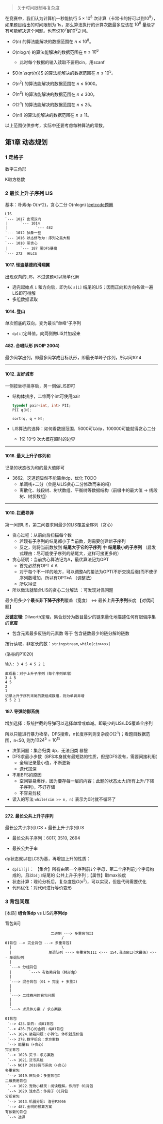 > 关于时间限制与复杂度

在竞赛中，我们认为计算机一秒能执行 $5 \times 10^8$ 次计算（卡常卡的好可以到$10^9$），如果题目给出的时间限制为 1s，那么算法执行的计算次数最多应该在 $10^8$ 量级才有可能解决这个问题。也有说$10^7$到$10^8$之间。

- $O(n)$ 的算法能解决的数据范围在 $n \leq 10^8$。
- $O(n \log n)$ 的算法能解决的数据范围在 $n \leq 10^6$ 
  - 此时每个数据的输入读取不要用cin，用scanf

- $O(n \sqrt{n})$ 的算法能解决的数据范围在 $n \leq 10^5$。
- $O(n^2)$ 的算法能解决的数据范围在 $n \leq 5000$。
- $O(n^3)$ 的算法能解决的数据范围在 $n \leq 300$。
- $O(2^n)$ 的算法能解决的数据范围在 $n \leq 25$。
- $O(n!)$ 的算法能解决的数据范围在 $n \leq 11$。

以上范围仅供参考，实际中还要考虑每种算法的常数。



## 第1章 动态规划

### 1 走格子

数字三角形

K取方格数


### 2 最长上升子序列 LIS

基本：朴素dp O(n^2)，贪心二分 O(nlogn)  [leetcode题解](https://leetcode.cn/problems/longest-increasing-subsequence/solutions/147667/zui-chang-shang-sheng-zi-xu-lie-by-leetcode-soluti/) 

```
LIS
`--- 1017 出现双向
|	   `--- 1014
| 			  `--- 482
`--- 1012 抽象一些
`--- 1016 状态修改为：序列之最大和
`--- 1010 带贪心
|	   `--- 187 带DFS暴搜
`--- 272  带LCS
```

#### 1017. 怪盗基德的滑翔翼

出现双向的LIS，不过这题可以简单化解

- 选完起始点 `i` 和方向后，即为以 `a[i]` 结尾的LIS；因而正向和方向各做一遍LIS即可得解
- 多组数据读取

#### 1014. 登山

单次彻底的双向，变为最长”单峰“子序列

- `dp[i]`定峰值，向两侧做LIS并加起来

#### 482. 合唱队形 (NOIP 2004)

最少同学出列，即最多同学成目标队形，即最长单峰子序列，所以同1014

---

#### 1012. 友好城市

一侧按坐标排序后，另一侧做LIS即可

- 结构体排序，二维两个int可使用pair

  ```cpp
  typedef pair<int, int> PII;
  PII q[N];
  
  sort(q, q + N);
  ```

- LIS算法的选择：如何看数据范围，5000可以dp，100000可能就得贪心二分

  - 1亿 10^9 次大概在超时的边界

---

#### 1016. 最大上升子序列和

记录的状态改为和的最大值即可

- 3662，这道题显然不能简单dp，优化 TODO
  - 单调栈+二分（会是从LIS贪心二分修改而来的吗）
  - 离散化、线段树、树状数组、平衡树等数据结构（前缀中的最大值 $\to$ 线段树、树状数组）

---

#### 1010. 拦截导弹

第一问即LIS，第二问要求用最少的LIS覆盖全序列（贪心）

- 贪心过程：从前向后扫描每个数
  - 若现有子序列的结尾都小于当前数，则需要创建新子序列
  - 反之，则将当前数放到 **结尾大于它的子序列** 中 **结尾最小的子序列** （启发式理由：尽可能使子序列的结尾大，这样可接更多的）
- 贪心证明：当前贪心算法记为A，最优算法记为OPT
  - 首先必然有OPT $\leq$ A
  - 对于每个不一样的地方，可以调整A的接法为OPT(不断交换后缀)而不使子序列数增加，所以有OPT$\geq$A （调整法）
  - 所以得证
- 所以做法就暗合LIS的贪心二分解法 ：可发现对偶问题

最少用多少个**最长非下降子序列**覆盖（宽度） $\iff$ 最长**上升子序列**长度 【对偶问题】

**反链定理**: Dilworth定理，集合划分为数目最少的链来量化地描述任何有限偏序集的**宽度**

- 包含元素最多反链的元素数 等于 包含链数最少的链分解的链数

按行读取，非定长的数：`stringstream`,  `while(cin>>xx)`

(洛谷的P1020)

```
输入: 3 4 5 4 5 2 1

直观看：对于上升子序列（每个序列单增）
3 4 5
4 5
2
1
记录上升子序列末尾的数组成数组，则为单调非增
5 5 2 1
```

#### 187. 导弹防御系统

增加选择：系统拦截的导弹可以选择单增或单减。即最少的LIS/LDS覆盖全序列

所以只能进行暴力枚举，DFS搜索，n长度序列则复杂度$O(2^n)$；看题目数据范围，n<50, 则为$1024^5 = 10^{15}$

- 决策问题：集合归类 dp，无法归类 暴搜
- DFS求最小步数（BFS本身就有最短路的性质，但是DFS没有，需要间接利用）
  - 全局记录最小值，不断更新
  - 迭代加深
- 不用BFS的原因
  - 空间容易爆炸，因为要存每一层的内容；此题的状态太大(所有上升/下降子序列)，不好存储
  - 不容易剪枝
- 读入的写法 `while(cin >> n, n)` 表示为0时就不循环了

---

#### 272. 最长公共上升子序列

最长公共子序列LCS + 最长上升子序列LIS

- 最长公共子序列：6017,  3510, 2694

- 最长公共子串

dp状态就以在LCS为基，再增加上升的性质：

- `dp[i][j]`： 【集合】所有由第一个序列前`i`个字母，第二个序列前`j`个字母构成的，且以`b[j]`结尾的 公共上升子序列；【属性】取max长度
- 状态计算：理论分析后，复杂度是$O(n^3)$，可以实现，但是代码需要优化
- 代码优化：对代码进行等价变形



### 3 背包问题

[本质] **组合类dp**  vs  LIS的**序列dp**

背包9问

```
				     二进制 ---> 多重背包II
						  /
01背包 --> 完全背包 ---> 多重背包I 
  |						  \
  |				    单调队列 ---> 多重背包III <--- 154.滑动窗口(求最值) <--- 单调队列
  |
  `---> 分组背包
  |		   `---> 有依赖背包（树形dp）
  |
  `---> 混合背包 (01 + 完全 + 多重I)
  |
  |
  `---> 二维费用的背包问题
  |
  |
  `---> 求具体方案 / 求方案数
```



```
01背包
 `--> 423.采药: 纯01背包
 `--> 426.开心的金明：纯01背包
 `--> 1024.装箱问题：小转化，体积就是价值
 `--> 278.数字组合：求方案数
 `--> 能量石（+贪心）
完全背包
 `--> 1023.买书：求方案数
 `--> 1021.货币系统
 `--> NOIP 2018货币系统（+贪心）
多重背包
 `--> 1019.庆功会：多重背包I
二维费用背包
 `--> 1022.宠物小精灵：阅读理解，作用于 01背包
 `--> 1020.浅水员：作用于 01背包
分组背包
 `--> 1013.机器分配: 洛谷P2066
 `--> 487.金明的预算方案
有依赖的背包
 `--> 选课
```

